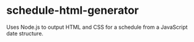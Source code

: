 # schedule-html-generator
Uses Node.js to output HTML and CSS for a schedule from a JavaScript date structure.
